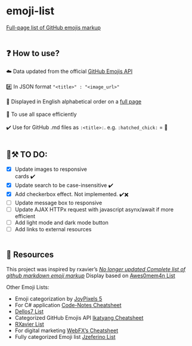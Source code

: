 # emoji-list
[Full-page list of GitHub emojis markup](https://andrewkhassapov.github.io/emoji-list/)
<br/><br/>
## ❓ How to use?

☁️ Data updated from the official [GitHub Emojis API](https://api.github.com/emojis)<br/><br/>
#️⃣ In JSON format `"<title>" : "<image_url>"`<br/><br/>
📄 Displayed in English alphabetical order on a [full page](https://andrewkhassapov.github.io/emoji-list/)<br/><br/>
🏫 To use all space efficiently<br/><br/>
✔️ Use for GitHub .md files as `:<title>:`. e.g. `:hatched_chick:` = :hatched_chick:<br/>
<br/>
## 🚧⚒️ TO DO:

- [x] Update images to responsive <div> cards ✔️
- [x] Update search to be case-insensitive ✔️
- [x] Add checkerbox effect. Not implemented. ✔️✖️
- [ ] Update message box to responsive <div>
- [ ] Update AJAX HTTPx request with javascript asynx/await if more efficient
- [ ] Add light mode and dark mode button
- [ ] Add links to external resources
<br/><br/>
## 🌈 Resources

This project was inspired by rxavier’s _[No longer updated Complete list of github markdown emoji markup](https://gist.github.com/rxaviers/7360908)_
Display based on [Awes0mem4n List](https://awes0mem4n.github.io/emojis-github.html)

Other Emoji Lists:

* Emoji categorization by [JoyPixels 5](https://www.joypixels.com/emoji)
* For C# application [Code-Notes Cheatsheet](https://github.com/swharden/code-notes/blob/master/Csharp/emoji.md)
* [Dellos7 List](https://github-emoji-list.herokuapp.com/)
* Categorized GitHub Emojis API [Ikatyang Cheatsheet](https://github.com/ikatyang/emoji-cheat-sheet/blob/master/README.md)
* [RXavier List](https://github.com/ikatyang/emoji-cheat-sheet/blob/master/README.md)
* For digital marketing [WebFX’s Cheatsheet](https://www.webfx.com/tools/emoji-cheat-sheet/)
* Fully categorized Emoji list [Jzeferino List](https://jzeferino.github.io/AllGithubEmojis/)

